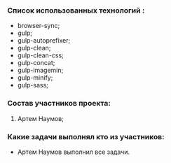 ### Список использованных технологий :
- browser-sync;
- gulp;
- gulp-autoprefixer;
- gulp-clean;
- gulp-clean-css;
- gulp-concat;
- gulp-imagemin;
- gulp-minify;
- gulp-sass;
### Состав участников проекта:
1. Артем Наумов;
### Какие задачи выполнял кто из участников:
 - Артем Наумов выполнил все задачи.